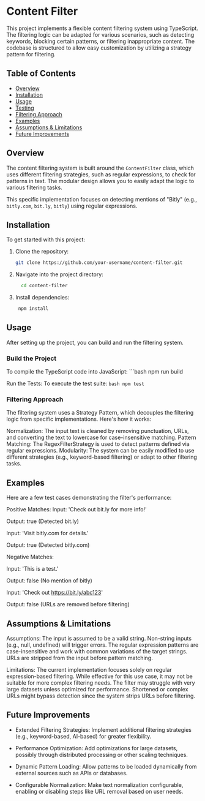 # Content Filter

This project implements a flexible content filtering system using TypeScript. The filtering logic can be adapted for various scenarios, such as detecting keywords, blocking certain patterns, or filtering inappropriate content. The codebase is structured to allow easy customization by utilizing a strategy pattern for filtering.

## Table of Contents

- [Overview](#overview)
- [Installation](#installation)
- [Usage](#usage)
- [Testing](#testing)
- [Filtering Approach](#filtering-approach)
- [Examples](#examples)
- [Assumptions & Limitations](#assumptions--limitations)
- [Future Improvements](#future-improvements)

## Overview

The content filtering system is built around the `ContentFilter` class, which uses different filtering strategies, such as regular expressions, to check for patterns in text. The modular design allows you to easily adapt the logic to various filtering tasks.

This specific implementation focuses on detecting mentions of "Bitly" (e.g., `bitly.com`, `bit.ly`, `bitly`) using regular expressions.

## Installation

To get started with this project:

1. Clone the repository:
   ```bash
   git clone https://github.com/your-username/content-filter.git
   ```
2. Navigate into the project directory:
   ```bash
     cd content-filter

3. Install dependencies:
   ```bash
    npm install

## Usage

After setting up the project, you can build and run the filtering system.

### Build the Project

   To compile the TypeScript code into JavaScript:
      ```bash
      npm run build
      
   Run the Tests:
   To execute the test suite:
      ```bash
      npm test
      ```
### Filtering Approach

The filtering system uses a Strategy Pattern, which decouples the filtering logic from specific implementations. Here's how it works:

Normalization: The input text is cleaned by removing punctuation, URLs, and converting the text to lowercase for case-insensitive matching.
Pattern Matching: The RegexFilterStrategy is used to detect patterns defined via regular expressions.
Modularity: The system can be easily modified to use different strategies (e.g., keyword-based filtering) or adapt to other filtering tasks.

## Examples
Here are a few test cases demonstrating the filter's performance:

Positive Matches:
Input: 'Check out bit.ly for more info!'

Output: true (Detected bit.ly)

Input: 'Visit bitly.com for details.'

Output: true (Detected bitly.com)

Negative Matches:

Input: 'This is a test.'

Output: false (No mention of bitly)

Input: 'Check out https://bit.ly/abc123'

Output: false (URLs are removed before filtering)

## Assumptions & Limitations

Assumptions:
The input is assumed to be a valid string. Non-string inputs (e.g., null, undefined) will trigger errors.
The regular expression patterns are case-insensitive and work with common variations of the target strings.
URLs are stripped from the input before pattern matching.

Limitations:
The current implementation focuses solely on regular expression-based filtering. While effective for this use case, it may not be suitable for more complex filtering needs.
The filter may struggle with very large datasets unless optimized for performance.
Shortened or complex URLs might bypass detection since the system strips URLs before filtering.

## Future Improvements

- Extended Filtering Strategies: 
   Implement additional filtering strategies (e.g., keyword-based, AI-based) for greater flexibility.

- Performance Optimization: 
   Add optimizations for large datasets, possibly through distributed processing or other scaling techniques.
  
- Dynamic Pattern Loading: 
   Allow patterns to be loaded dynamically from external sources such as APIs or databases.
  
- Configurable Normalization: 
   Make text normalization configurable, enabling or disabling steps like URL removal based on user needs.
